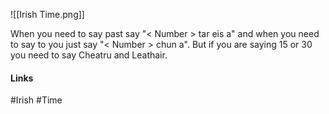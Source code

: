 ![[Irish Time.png]]

When you need to say past say "< Number > tar eis a" and when you need to say to you just say "< Number > chun a". But if you are saying 15 or 30 you need to say Cheatru and Leathair.

#### Links
#Irish #Time 